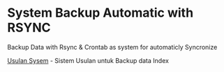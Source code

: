 # System Backup Automatic with RSYNC
Backup Data with Rsync &amp; Crontab as system for automaticly Syncronize 

[Usulan Sysem](https://github.com/moeslimdecoded/paket-backup-server/blob/master/diagram-schema-jaringan-usulan.pdf) - Sistem Usulan untuk Backup data Index
